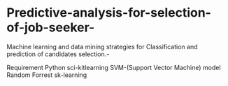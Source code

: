 # Predictive-analysis-for-selection-of-job-seeker-
Machine learning and data mining strategies for Classification and prediction of candidates selection.- 

Requirement
Python
sci-kitlearning
SVM-(Support Vector Machine) model
Random Forrest
sk-learning
